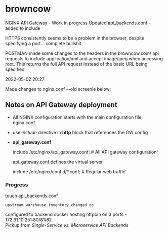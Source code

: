 # browncow


NGINX API Gateway - Work in progress
Updated api_backends.conf - added to include


HTTPS consistently seems to be a problem in the browser, despite specifying a port... complete bullshit

POSTMAN
made some changes to the headers in the browncow.com/ api requests to include application/xml and accept image/jpeg when accessing root. This returns the full API request instead of the basic URL being specified.

2022-05-02 20:27

Made changes to nginx.conf --old screenie below:



## Notes on API Gateway deployment
- All NGINX configuration starts with the main configuration file, nginx.conf
- use *include* directive in **http** block that references the GW config 
- **api_gateway.conf**

    include /etc/nginx/api_gateway.conf; # All API gateway configuration'
    
    api_gateway.conf defines the virtual server

    include /etc/nginx/conf.d/*.conf;    # Regular web traffic'


### Progress
touch api_backends.conf

    upstream warehouse_inventory changed to 

configured to backend docker hosting httpbin on 3 ports - 172.31.10.251:80/81/82  
Pickup from *Single-Service vs. Microservice API Backends*